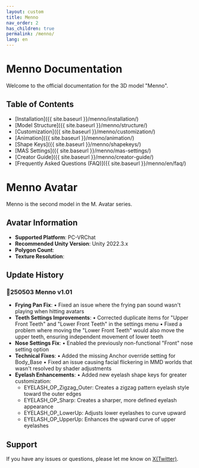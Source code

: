 ```yaml
---
layout: custom
title: Menno
nav_order: 2
has_children: true
permalink: /menno/
lang: en
---
```


# Menno Documentation

Welcome to the official documentation for the 3D model "Menno".

## Table of Contents

- [Installation]({{ site.baseurl }}/menno/installation/)
- [Model Structure]({{ site.baseurl }}/menno/structure/)
- [Customization]({{ site.baseurl }}/menno/customization/)
- [Animation]({{ site.baseurl }}/menno/animation/)
- [Shape Keys]({{ site.baseurl }}/menno/shapekeys/)
- [MAS Settings]({{ site.baseurl }}/menno/mas-settings/)
- [Creator Guide]({{ site.baseurl }}/menno/creator-guide/)
- [Frequently Asked Questions (FAQ)]({{ site.baseurl }}/menno/en/faq/)

# Menno Avatar

Menno is the second model in the M. Avatar series.

## Avatar Information

- **Supported Platform**: PC-VRChat
- **Recommended Unity Version**: Unity 2022.3.x
- **Polygon Count**: 
- **Texture Resolution**: 

## Update History

### 💠250503 Menno v1.01
- **Frying Pan Fix**:
  • Fixed an issue where the frying pan sound wasn't playing when hitting avatars
- **Teeth Settings Improvements**:
  • Corrected duplicate items for "Upper Front Teeth" and "Lower Front Teeth" in the settings menu
  • Fixed a problem where moving the "Lower Front Teeth" would also move the upper teeth, ensuring independent movement of lower teeth
- **Nose Settings Fix**:
  • Enabled the previously non-functional "Front" nose setting option
- **Technical Fixes**:
  • Added the missing Anchor override setting for Body_Base
  • Fixed an issue causing facial flickering in MMD worlds that wasn't resolved by shader adjustments
- **Eyelash Enhancements**:
  • Added new eyelash shape keys for greater customization:
    - EYELASH_OP_Zigzag_Outer: Creates a zigzag pattern eyelash style toward the outer edges
    - EYELASH_OP_Sharp: Creates a sharper, more defined eyelash appearance
    - EYELASH_OP_LowerUp: Adjusts lower eyelashes to curve upward
    - EYELASH_OP_UpperUp: Enhances the upward curve of upper eyelashes

## Support

If you have any issues or questions, please let me know on [X(Twitter)](https://x.com/_emudotto). 